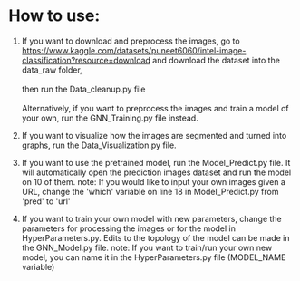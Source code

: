 # How to use:

1. If you want to download and preprocess the images, go to https://www.kaggle.com/datasets/puneet6060/intel-image-classification?resource=download and download the dataset into the data_raw folder,<br><br>
then run the Data_cleanup.py file<br><br>
Alternatively, if you want to preprocess the images and train a model of your own, run the GNN_Training.py file instead.

2. If you want to visualize how the images are segmented and turned into graphs, run the Data_Visualization.py file.

3. If you want to use the pretrained model, run the Model_Predict.py file. It will automatically open the prediction images dataset and run the model on 10 of them.
note: If you would like to input your own images given a URL, change the 'which' variable on line 18 in Model_Predict.py from 'pred' to 'url'

4. If you want to train your own model with new parameters, change the parameters for processing the images or for the model in HyperParameters.py. Edits to the topology of the model can be made in the GNN_Model.py file.
note: If you want to train/run your own new model, you can name it in the HyperParameters.py file (MODEL_NAME variable)
